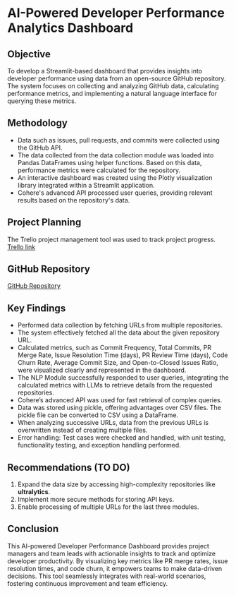 # AI-Powered Developer Performance Analytics Dashboard

## Objective
To develop a Streamlit-based dashboard that provides insights into developer performance using data from an open-source GitHub repository. The system focuses on collecting and analyzing GitHub data, calculating performance metrics, and implementing a natural language interface for querying these metrics.

## Methodology 
- Data such as issues, pull requests, and commits were collected using the GitHub API.
- The data collected from the data collection module was loaded into Pandas DataFrames using helper functions. Based on this data, performance metrics were calculated for the repository.
- An interactive dashboard was created using the Plotly visualization library integrated within a Streamlit application.
- Cohere's advanced API processed user queries, providing relevant results based on the repository's data.

## Project Planning
The Trello project management tool was used to track project progress.  
[Trello link](https://trello.com/b/UvfeIOST/pro-dev-performance-dashboard)

## GitHub Repository 
[GitHub Repository](https://github.com/JoshikRaj/AI-Powered-Developer-Performance-Analytics-Dashboard.git)

## Key Findings
- Performed data collection by fetching URLs from multiple repositories.
- The system effectively fetched all the data about the given repository URL.
- Calculated metrics, such as Commit Frequency, Total Commits, PR Merge Rate, Issue Resolution Time (days), PR Review Time (days), Code Churn Rate, Average Commit Size, and Open-to-Closed Issues Ratio, were visualized clearly and represented in the dashboard.
- The NLP Module successfully responded to user queries, integrating the calculated metrics with LLMs to retrieve details from the requested repositories.
- Cohere’s advanced API was used for fast retrieval of complex queries.
- Data was stored using pickle, offering advantages over CSV files. The pickle file can be converted to CSV using a DataFrame.
- When analyzing successive URLs, data from the previous URLs is overwritten instead of creating multiple files.
- Error handling: Test cases were checked and handled, with unit testing, functionality testing, and exception handling performed.

## Recommendations (TO DO)
1. Expand the data size by accessing high-complexity repositories like **ultralytics**.
2. Implement more secure methods for storing API keys.
3. Enable processing of multiple URLs for the last three modules.

## Conclusion
This AI-powered Developer Performance Dashboard provides project managers and team leads with actionable insights to track and optimize developer productivity. By visualizing key metrics like PR merge rates, issue resolution times, and code churn, it empowers teams to make data-driven decisions. This tool seamlessly integrates with real-world scenarios, fostering continuous improvement and team efficiency.
